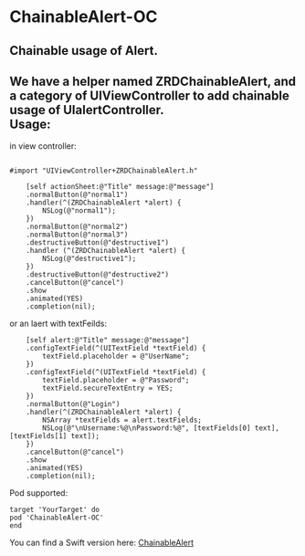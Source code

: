# ChainableAlert-OC
Chainable usage of Alert.<br>
---
We have a helper named ZRDChainableAlert, and a category of UIViewController to add chainable usage of UIalertController.<br>
Usage:
---
in view controller:
```

#import "UIViewController+ZRDChainableAlert.h"
```
```
    [self actionSheet:@"Title" message:@"message"]
    .normalButton(@"normal1")
    .handler(^(ZRDChainableAlert *alert) {
        NSLog(@"normal1");
    })
    .normalButton(@"normal2")
    .normalButton(@"normal3")
    .destructiveButton(@"destructive1")
    .handler (^(ZRDChainableAlert *alert) {
        NSLog(@"destructive1");
    })
    .destructiveButton(@"destructive2")
    .cancelButton(@"cancel")
    .show
    .animated(YES)
    .completion(nil);

```
or an laert with textFeilds:
```
    [self alert:@"Title" message:@"message"]
    .configTextField(^(UITextField *textField) {
        textField.placeholder = @"UserName";
    })
    .configTextField(^(UITextField *textField) {
        textField.placeholder = @"Password";
        textField.secureTextEntry = YES;
    })
    .normalButton(@"Login")
    .handler(^(ZRDChainableAlert *alert) {
        NSArray *textFields = alert.textFields;
        NSLog(@"\nUsername:%@\nPassword:%@", [textFields[0] text], [textFields[1] text]);
    })
    .cancelButton(@"cancel")
    .show
    .animated(YES)
    .completion(nil);
```
Pod supported:
```
target 'YourTarget' do
pod 'ChainableAlert-OC'
end
```
You can find a Swift version here: [ChainableAlert](https://github.com/DingHub/ChainableAlert)
